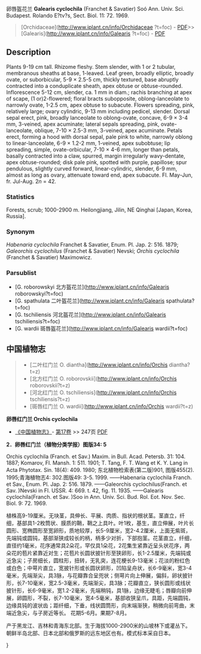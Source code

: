 卵唇盔花兰 **Galearis cyclochila** (Franchet & Savatier) Soó Ann. Univ. Sci. Budapest. Rolando E?tv?s, Sect. Biol. 11: 72. 1969.

> [Orchidaceae](http://www.iplant.cn/info/Orchidaceae ?t=foc) - [PDF](http://iplant.cn/foc/pdf/Orchidaceae.pdf)>>[Galearis](http://www.iplant.cn/info/Galearis ?t=foc) - [PDF](http://www.iplant.cn/foc/pdf/Galearis.pdf)

## Description

Plants 9-19 cm tall. Rhizome fleshy. Stem slender, with 1 or 2 tubular, membranous sheaths at base, 1-leaved. Leaf green, broadly elliptic, broadly ovate, or suborbicular, 5-9 × 2.5-5 cm, thickly textured, base abruptly contracted into a conduplicate sheath, apex obtuse or obtuse-rounded. Inflorescence 5-12 cm, slender, ca. 1 mm in diam.; rachis branching at apex of scape, (1 or)2-flowered; floral bracts subopposite, oblong-lanceolate to narrowly ovate, 1-2.5 cm, apex obtuse to subacute. Flowers spreading, pink, relatively large; ovary cylindric, 9-13 mm including pedicel, slender. Dorsal sepal erect, pink, broadly lanceolate to oblong-ovate, concave, 6-9 × 3-4 mm, 3-veined, apex acuminate; lateral sepals spreading, pink, ovate-lanceolate, oblique, 7-10 × 2.5-3 mm, 3-veined, apex acuminate. Petals erect, forming a hood with dorsal sepal, pale pink to white, narrowly oblong to linear-lanceolate, 6-9 × 1.2-2 mm, 1-veined, apex subobtuse; lip spreading, simple, ovate-orbicular, 7-10 × 4-6 mm, longer than petals, basally contracted into a claw, spurred, margin irregularly wavy-dentate, apex obtuse-rounded; disk pale pink, spotted with purple, papillose; spur pendulous, slightly curved forward, linear-cylindric, slender, 6-9 mm, almost as long as ovary, attenuate toward end, apex subacute. Fl. May-Jun, fr. Jul-Aug. 2*n* = 42.

### Statistics
Forests, scrub; 1000-2900 m. Heilongjiang, Jilin, NE Qinghai [Japan, Korea, Russia].

### Synonym
*Habenaria cyclochila* Franchet & Savatier, Enum. Pl. Jap. 2: 516. 1879; *Galeorchis cyclochilus* (Franchet & Savatier) Nevski; *Orchis cyclochila* (Franchet & Savatier) Maximowicz.

### Parsublist

* [G.  roborowskyi  北方盔花兰](http://www.iplant.cn/info/Galearis roborowskyi?t=foc)
* [G.  spathulata  二叶盔花兰](http://www.iplant.cn/info/Galearis spathulata?t=foc)
* [G.  tschiliensis  河北盔花兰](http://www.iplant.cn/info/Galearis tschiliensis?t=foc)
* [G.  wardii  斑唇盔花兰](http://www.iplant.cn/info/Galearis wardii?t=foc)

## 中国植物志

> * [二叶红门兰  O.  diantha](http://www.iplant.cn/info/Orchis diantha?t=z)
> * [北方红门兰  O.  roborovskii](http://www.iplant.cn/info/Orchis roborovskii?t=z)
> * [河北红门兰  O.  tschiliensis](http://www.iplant.cn/info/Orchis tschiliensis?t=z)
> * [斑唇红门兰  O.  wardii](http://www.iplant.cn/info/Orchis wardii?t=z)

**卵唇红门兰 Orchis cyclochila**

* [《中国植物志》](http://www.iplant.cn/frps)- [第17卷](http://www.iplant.cn/frps/vol/17) >> 247页 [PDF](http://www.iplant.cn/frps/pdf/17/247.pdf)

**2．卵唇红门兰（植物分类学报）图版34: 5**

Orchis cyclochila (Franch. et Sav.) Maxim. in Bull. Acad. Petersb. 31: 104. 1887; Komarov, Fl. Mansh. 1: 511. 1901; T. Tang, F. T. Wang et K. Y. Lang in Acta Phytotax. Sin. 18(4): 409. 1980; 东北植物检索表(第二版)901, 图版455(2). 1995;青海植物志4: 302.图版49: 3-5. 1999. ——Habenaria cyclochila Franch. et Sav., Enum. Pl. Jap. 2: 516. 1879. ——Galeorchis cyclochilus(Franch. et Sav. )Nevski in Fl. USSR. 4: 669. t. 42, fig. 11. 1935. ——Galearis cyclochila(Franch. et Sav. )Soo in Ann. Univ. Sci. Bud. Rol. Eot. Nov. Sec. Biol. 9: 72. 1969.

植株高9-19厘米。无块茎，具伸长、平展、肉质、指状的根状茎。茎直立，纤细，基部具1-2枚筒状、膜质的鞘，鞘之上具叶。叶1枚，基生，直立伸展，叶片长圆形、宽椭圆形至宽卵形，质地较厚，长5-9厘米，宽2-4.2厘米，上面无紫斑，先端钝或圆钝，基部渐狭成较长的柄，柄多少对折，下部抱茎。花茎直立，纤细，直径约1毫米，花序通常具2朵花，罕仅具1朵花，2花集生紧靠近呈头状花序，两朵花的苞片紧靠近对生；花苞片长圆状披针形至狭卵形，长1-2.5厘米，先端钝或近急尖；子房细长，圆柱形，扭转，无乳突，连花梗长9-13毫米；花淡的粉红色或白色；中萼片直立，宽披针形或长圆状卵形，凹陷呈舟状，长6-9毫米，宽3-4毫米，先端渐尖，具3脉，与花瓣靠合呈兜状；侧萼片向上伸展，偏斜，卵状披针形，长7-10毫米，宽2.5-3毫米，先端渐尖，具3脉；花瓣直立，狭长圆形或线状披针形，长6-9毫米，宽1.2-2毫米，先端稍钝，具1脉，边缘无睫毛；唇瓣向前伸展，卵圆形，不裂，长7-10毫米，宽4-5毫米，基部收狭呈爪，具距，先端圆钝，边缘具钝的波状齿；距纤细，下垂，线状圆筒形，向末端渐狭，稍微向前弯曲，末端近急尖，与子房近等长。 花期5-6月。果期7-8月。

产于黑龙江、吉林和青海东北部。生于海拔1000-2900米的山坡林下或灌丛下。朝鲜半岛北部、日本北部和俄罗斯的远东地区也有。模式标本采自日本。

}